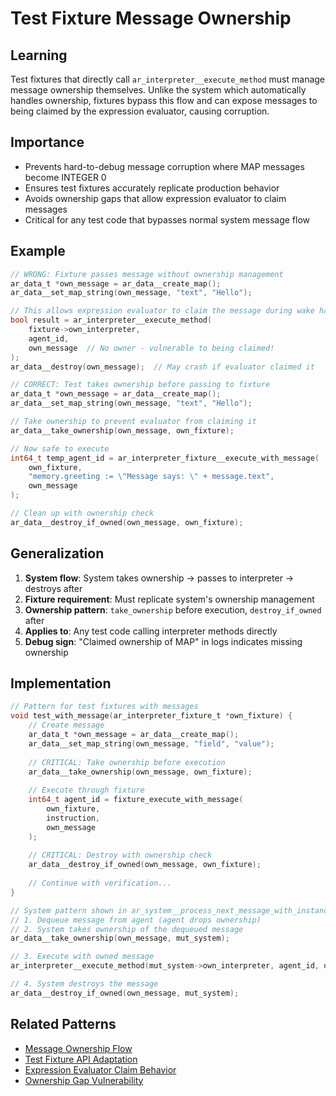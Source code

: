 # Test Fixture Message Ownership

## Learning
Test fixtures that directly call `ar_interpreter__execute_method` must manage message ownership themselves. Unlike the system which automatically handles ownership, fixtures bypass this flow and can expose messages to being claimed by the expression evaluator, causing corruption.

## Importance
- Prevents hard-to-debug message corruption where MAP messages become INTEGER 0
- Ensures test fixtures accurately replicate production behavior
- Avoids ownership gaps that allow expression evaluator to claim messages
- Critical for any test code that bypasses normal system message flow

## Example
```c
// WRONG: Fixture passes message without ownership management
ar_data_t *own_message = ar_data__create_map();
ar_data__set_map_string(own_message, "text", "Hello");

// This allows expression evaluator to claim the message during wake handling
bool result = ar_interpreter__execute_method(
    fixture->own_interpreter,
    agent_id,
    own_message  // No owner - vulnerable to being claimed!
);
ar_data__destroy(own_message);  // May crash if evaluator claimed it

// CORRECT: Test takes ownership before passing to fixture
ar_data_t *own_message = ar_data__create_map();
ar_data__set_map_string(own_message, "text", "Hello");

// Take ownership to prevent evaluator from claiming it
ar_data__take_ownership(own_message, own_fixture);

// Now safe to execute
int64_t temp_agent_id = ar_interpreter_fixture__execute_with_message(
    own_fixture,
    "memory.greeting := \"Message says: \" + message.text",
    own_message
);

// Clean up with ownership check
ar_data__destroy_if_owned(own_message, own_fixture);
```

## Generalization
1. **System flow**: System takes ownership → passes to interpreter → destroys after
2. **Fixture requirement**: Must replicate system's ownership management
3. **Ownership pattern**: `take_ownership` before execution, `destroy_if_owned` after
4. **Applies to**: Any test code calling interpreter methods directly
5. **Debug sign**: "Claimed ownership of MAP" in logs indicates missing ownership

## Implementation
```c
// Pattern for test fixtures with messages
void test_with_message(ar_interpreter_fixture_t *own_fixture) {
    // Create message
    ar_data_t *own_message = ar_data__create_map();
    ar_data__set_map_string(own_message, "field", "value");
    
    // CRITICAL: Take ownership before execution
    ar_data__take_ownership(own_message, own_fixture);
    
    // Execute through fixture
    int64_t agent_id = fixture_execute_with_message(
        own_fixture, 
        instruction, 
        own_message
    );
    
    // CRITICAL: Destroy with ownership check
    ar_data__destroy_if_owned(own_message, own_fixture);
    
    // Continue with verification...
}

// System pattern shown in ar_system__process_next_message_with_instance:
// 1. Dequeue message from agent (agent drops ownership)
// 2. System takes ownership of the dequeued message
ar_data__take_ownership(own_message, mut_system);

// 3. Execute with owned message
ar_interpreter__execute_method(mut_system->own_interpreter, agent_id, own_message);

// 4. System destroys the message
ar_data__destroy_if_owned(own_message, mut_system);
```

## Related Patterns
- [Message Ownership Flow](message-ownership-flow.md)
- [Test Fixture API Adaptation](test-fixture-api-adaptation.md)
- [Expression Evaluator Claim Behavior](expression-evaluator-claim-behavior.md)
- [Ownership Gap Vulnerability](ownership-gap-vulnerability.md)